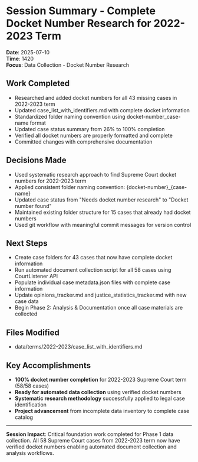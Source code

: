 # Session Summary - Complete Docket Number Research for 2022-2023 Term

**Date**: 2025-07-10  
**Time**: 1420  
**Focus**: Data Collection - Docket Number Research

## Work Completed
- Researched and added docket numbers for all 43 missing cases in 2022-2023 term
- Updated case_list_with_identifiers.md with complete docket information
- Standardized folder naming convention using docket-number_case-name format
- Updated case status summary from 26% to 100% completion
- Verified all docket numbers are properly formatted and complete
- Committed changes with comprehensive documentation

## Decisions Made
- Used systematic research approach to find Supreme Court docket numbers for 2022-2023 term
- Applied consistent folder naming convention: {docket-number}_{case-name}
- Updated case status from "Needs docket number research" to "Docket number found"
- Maintained existing folder structure for 15 cases that already had docket numbers
- Used git workflow with meaningful commit messages for version control

## Next Steps
- Create case folders for 43 cases that now have complete docket information
- Run automated document collection script for all 58 cases using CourtListener API
- Populate individual case metadata.json files with complete case information
- Update opinions_tracker.md and justice_statistics_tracker.md with new case data
- Begin Phase 2: Analysis & Documentation once all case materials are collected

## Files Modified
- data/terms/2022-2023/case_list_with_identifiers.md

## Key Accomplishments
- **100% docket number completion** for 2022-2023 Supreme Court term (58/58 cases)
- **Ready for automated data collection** using verified docket numbers
- **Systematic research methodology** successfully applied to legal case identification
- **Project advancement** from incomplete data inventory to complete case catalog

---

**Session Impact**: Critical foundation work completed for Phase 1 data collection. All 58 Supreme Court cases from 2022-2023 term now have verified docket numbers enabling automated document collection and analysis workflows.